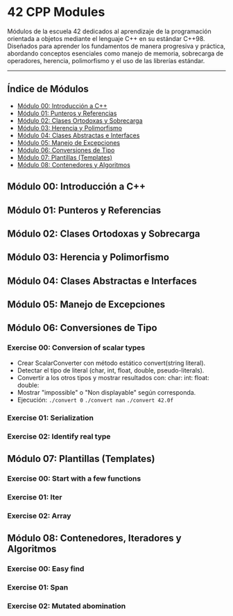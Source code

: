 # 42 CPP Modules

Módulos de la escuela 42 dedicados al aprendizaje de la programación orientada a objetos mediante el lenguaje C++ en su estándar C++98. Diseñados para aprender los fundamentos de manera progresiva y práctica, abordando conceptos esenciales como manejo de memoria, sobrecarga de operadores, herencia, polimorfismo y el uso de las librerías estándar.

---

## Índice de Módulos
- [Módulo 00: Introducción a C++](#módulo-00-introducción-a-c)
- [Módulo 01: Punteros y Referencias](#módulo-01-punteros-y-referencias)
- [Módulo 02: Clases Ortodoxas y Sobrecarga](#módulo-02-clases-ortodoxas-y-sobrecarga)
- [Módulo 03: Herencia y Polimorfismo](#módulo-03-herencia-y-polimorfismo)
- [Módulo 04: Clases Abstractas e Interfaces](#módulo-04-clases-abstractas-e-interfaces)
- [Módulo 05: Manejo de Excepciones](#módulo-05-manejo-de-excepciones)
- [Módulo 06: Conversiones de Tipo](#módulo-06-conversiones-de-tipo)
- [Módulo 07: Plantillas (Templates)](#módulo-07-plantillas-templates)
- [Módulo 08: Contenedores y Algoritmos](#módulo-08-contenedores-iteradores-y-algoritmos)

## Módulo 00: Introducción a C++

## Módulo 01: Punteros y Referencias

## Módulo 02: Clases Ortodoxas y Sobrecarga

## Módulo 03: Herencia y Polimorfismo

## Módulo 04: Clases Abstractas e Interfaces

## Módulo 05: Manejo de Excepciones

## Módulo 06: Conversiones de Tipo

### Exercise 00: Conversion of scalar types
- Crear ScalarConverter con método estático convert(string literal).
- Detectar el tipo de literal (char, int, float, double, pseudo-literals).
- Convertir a los otros tipos y mostrar resultados con:
	char:
	int:
	float:
	double:
- Mostrar "impossible" o "Non displayable" según corresponda.
- Ejecución:
`./convert 0`
`./convert nan`
`./convert 42.0f`
### Exercise 01: Serialization
### Exercise 02: Identify real type

## Módulo 07: Plantillas (Templates)

### Exercise 00: Start with a few functions
### Exercise 01: Iter
### Exercise 02: Array

## Módulo 08: Contenedores, Iteradores y Algoritmos

### Exercise 00: Easy find
### Exercise 01: Span
### Exercise 02: Mutated abomination
